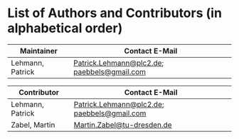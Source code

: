 # List of Authors and Contributors (in alphabetical order)

Maintainer        | Contact E-Mail
------------------|------------------------------------------------------------
Lehmann, Patrick  | Patrick.Lehmann@plc2.de; paebbels@gmail.com


Contributor       | Contact E-Mail
------------------|------------------------------------------------------------
Lehmann, Patrick  | Patrick.Lehmann@plc2.de; paebbels@gmail.com
Zabel, Martin     | Martin.Zabel@tu-dresden.de
